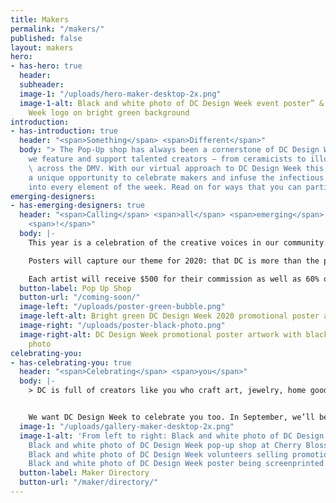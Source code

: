 ```yaml
---
title: Makers
permalink: "/makers/"
published: false
layout: makers
hero:
- has-hero: true
  header: 
  subheader: 
  image-1: "/uploads/hero-maker-desktop-2x.png"
  image-1-alt: Black and white photo of DC Design Week event poster” & “DC Design
    Week logo on bright green background
introduction:
- has-introduction: true
  header: "<span>Something</span> <span>Different</span>"
  body: "> The Pop-Up shop has always been a cornerstone of DC Design Week. It’s how
    we feature and support talented creators – from ceramicists to illustrators –
    \ across the DMV. With our virtual approach to DC Design Week this year comes
    a unique opportunity to celebrate makers and infuse the infectious DIY energy
    into every element of the week. Read on for ways that you can participate!"
emerging-designers:
- has-emerging-designers: true
  header: "<span>Calling</span> <span>all</span> <span>emerging</span> <span>artists</span>
    <span>!</span>"
  body: |-
    This year is a celebration of the creative voices in our community. We’re putting our money where our mouth is and commissioning custom poster designs from up to five emerging designers from the DMV. These 11x17" posters will be printed and available for sale (along with our DCDW 2020 merch!) at an online shop hosted by [Cherry Blossom Creative <i class="fas fa-external-link-square-alt"></i>](https://www.cherryblossomworkshop.com/){:target="_blank" rel="noopener nofollow"}.

    Posters will capture our theme for 2020: that DC is more than the politics we’re known for — that we know our home city and region to be more diverse, vibrant, and innovative than people could possibly imagine.

    Each artist will receive $500 for their commission as well as 60% of all proceeds from sales of their design. Artists will be selected by a committee of established artists — [Dany Green <i class="fas fa-external-link-square-alt"></i>](http://www.danygreen.com/){:target="_blank" rel="noopener nofollow"}, [Sonia Jones <i class="fas fa-external-link-square-alt"></i>](http://soniajonestheartist.com/){:target="_blank" rel="noopener nofollow"}, [Jodi Kostelnik <i class="fas fa-external-link-square-alt"></i>](https://theneighborgoods.com/){:target="_blank" rel="noopener nofollow"}, [Josue Martinez <i class="fas fa-external-link-square-alt"></i>](https://corintogallery.com/){:target="_blank" rel="noopener nofollow"}, and [Torie Partridge <i class="fas fa-external-link-square-alt"></i>](https://www.cherryblossomworkshop.com/){:target="_blank" rel="noopener nofollow"}.
  button-label: Pop Up Shop
  button-url: "/coming-soon/"
  image-left: "/uploads/poster-green-bubble.png"
  image-left-alt: Bright green DC Design Week 2020 promotional poster artwork
  image-right: "/uploads/poster-black-photo.png"
  image-right-alt: DC Design Week promotional poster artwork with black and white
    photo
celebrating-you:
- has-celebrating-you: true
  header: "<span>Celebrating</span> <span>you</span>"
  body: |-
    > DC is full of creators like you who craft art, jewelry, home goods, ceramics, furniture, chocolate, cakes, stationery, leather goods, clothing, buttons, and more. Whether you do this for a living, as a side hustle, or as a hobby, we see you. We’re thrilled you’re part of the creative energy in the DMV.


    We want DC Design Week to celebrate you too. In September, we’ll be launching a directory of makers to help folks in our region (and around the world?!) find awesome people doing awesome things. Whether you have an online shop or brick-and-mortar, we want to show the world the amazing things you make.
  image-1: "/uploads/gallery-maker-desktop-2x.png"
  image-1-alt: 'From left to right: Black and white photo of DC Design Week buttons,
    Black and white photo of DC Design Week pop-up shop at Cherry Blossom Creative,
    Black and white photo of DC Design Week volunteers selling promotional posters,
    Black and white photo of DC Design Week poster being screenprinted'
  button-label: Maker Directory
  button-url: "/maker/directory/"
---
```


